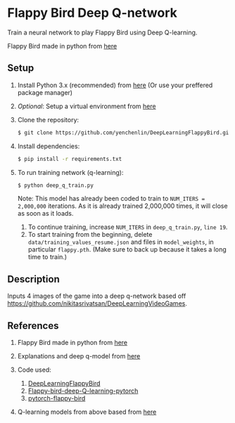 Flappy Bird Deep Q-network
===============

Train a neural network to play Flappy Bird using Deep Q-learning.

Flappy Bird made in python from [here](https://github.com/sourabhv/FlapPyBird) 

Setup 
---------------------------

1. Install Python 3.x (recommended) from [here](https://www.python.org/download/releases/) (Or use your preffered package manager)

2. _Optional_: Setup a virtual environment from [here](https://pypi.org/project/virtualenv/)

3. Clone the repository: 
    ```bash
   $ git clone https://github.com/yenchenlin/DeepLearningFlappyBird.git
   ```
4. Install dependencies:

   ```bash
   $ pip install -r requirements.txt
   ```

5. To run training network (q-learning):

   ```bash
   $ python deep_q_train.py
   ```
   Note: This model has already been coded to train to ``NUM_ITERS = 2,000,000`` iterations. 
   As it is already trained 2,000,000 times, it will close as soon as it loads.  
      1. To continue training, increase ``NUM_ITERS`` in ``deep_q_train.py``, ``line 19``.
      2. To start training from the beginning, delete ``data/training_values_resume.json`` and files in ``model_weights``, in particular ``flappy.pth``.
      (Make sure to back up because it takes a long time to train.)

Description
---------------------------
Inputs 4 images of the game into a deep q-network based off https://github.com/nikitasrivatsan/DeepLearningVideoGames.

References
---------------------------
1. Flappy Bird made in python from [here](https://github.com/sourabhv/FlapPyBird) 

2. Explanations and deep q-model from [here](https://www.toptal.com/deep-learning/pytorch-reinforcement-learning-tutorial)

3. Code used:
   1. [DeepLearningFlappyBird](https://github.com/yenchenlin/DeepLearningFlappyBird)
   2. [Flappy-bird-deep-Q-learning-pytorch](https://github.com/uvipen/Flappy-bird-deep-Q-learning-pytorch)
   3. [pytorch-flappy-bird](https://github.com/hardlyrichie/pytorch-flappy-bird)

4. Q-learning models from above based from [here](https://github.com/nikitasrivatsan/DeepLearningVideoGames)